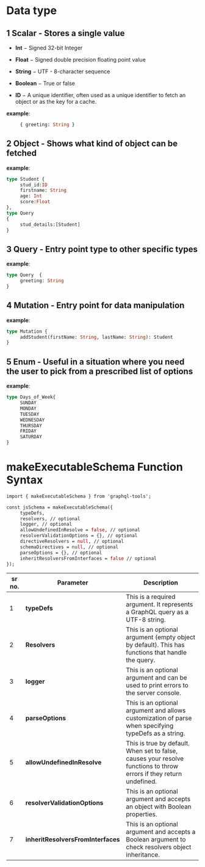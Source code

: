 # Data type
## 1 **Scalar** -  Stores a single value
- **Int** − Signed 32-bit Integer

- **Float** − Signed double precision floating point value

- **String** − UTF - 8-character sequence

- **Boolean** − True or false

- **ID** − A unique identifier, often used as a unique identifier to fetch an object or as the key for a cache.

**example**:
```graphql
     { greeting: String }
```      

## 2 **Object** - Shows what kind of object can be fetched
**example**:
```graphql
type Student {
     stud_id:ID
     firstname: String
     age: Int
     score:Float
},
type Query
{
     stud_details:[Student]
}
```

## 3 **Query** - Entry point type to other specific types
**example**:
```graphql
type Query  {
     greeting: String
}
```


## 4 **Mutation** -  Entry point for data manipulation
**example**:
```graphql
type Mutation {
     addStudent(firstName: String, lastName: String): Student
}
```

## 5 Enum -  Useful in a situation where you need the user to pick from a prescribed list of options
**example**:
```graphql
type Days_of_Week{
     SUNDAY
     MONDAY
     TUESDAY
     WEDNESDAY
     THURSDAY
     FRIDAY
     SATURDAY
}
```

# makeExecutableSchema Function Syntax
```graphql
import { makeExecutableSchema } from 'graphql-tools';

const jsSchema = makeExecutableSchema({
     typeDefs,
     resolvers, // optional
     logger, // optional
     allowUndefinedInResolve = false, // optional
     resolverValidationOptions = {}, // optional
     directiveResolvers = null, // optional
     schemaDirectives = null, // optional
     parseOptions = {}, // optional
     inheritResolversFromInterfaces = false // optional
});
```

sr no. | Parameter | Description
--- | --- | ---
1 | **typeDefs** | This is a required argument. It represents a GraphQL query as a UTF-8 string. 
2 | **Resolvers** | This is an optional argument (empty object by default). This has functions that handle the query.
3 | **logger** | This is an optional argument and can be used to print errors to the server console.
4 | **parseOptions** | This is an optional argument and allows customization of parse when specifying typeDefs as a string.
5 | **allowUndefinedInResolve** | This is true by default. When set to false, causes your resolve functions to throw errors if they return undefined.
6 | **resolverValidationOptions** | This is an optional argument and accepts an object with Boolean properties.
7 | **inheritResolversFromInterfaces** | This is an optional argument and accepts a Boolean argument to check resolvers object inheritance.
